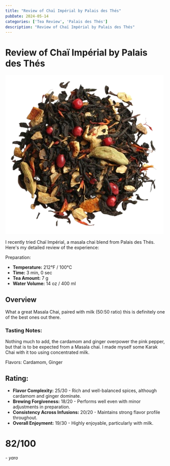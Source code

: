 ```yaml
---
title: "Review of Chaï Impérial by Palais des Thés"
pubDate: 2024-05-14
categories: ['Tea Review', 'Palais des Thés']
description: "Review of Chaï Impérial by Palais des Thés"
---
```


# Review of Chaï Impérial by Palais des Thés

![](771-34801-v9p8uywm6p-removebg-preview.png)

I recently tried Chaï Impérial, a masala chai blend from Palais des Thés. Here's my detailed review of the experience:

Preparation:

- **Temperature:** 212°F / 100°C
- **Time:** 3 min, 0 sec
- **Tea Amount:** 7 g
- **Water Volume:** 14 oz / 400 ml

## Overview

What a great Masala Chai, paired with milk (50:50 ratio) this is definitely one of the best ones out there.

### Tasting Notes:

Nothing much to add, the cardamom and ginger overpower the pink pepper, but that is to be expected from a Masala chai. I made myself some Karak Chai with it too using concentrated milk.

Flavors: Cardamom, Ginger

## Rating:

- **Flavor Complexity:** 25/30 - Rich and well-balanced spices, although cardamom and ginger dominate.
- **Brewing Forgiveness:** 18/20 - Performs well even with minor adjustments in preparation.
- **Consistency Across Infusions:** 20/20 - Maintains strong flavor profile throughout.
- **Overall Enjoyment:** 19/30 - Highly enjoyable, particularly with milk.

# 82/100

*- yaro*
